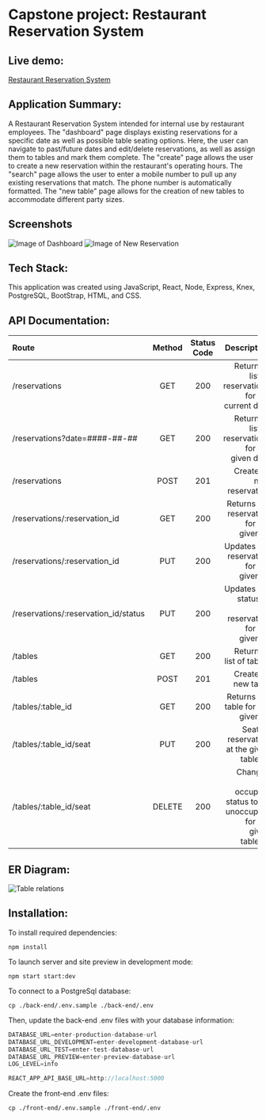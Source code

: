 # Capstone project: Restaurant Reservation System

## Live demo:

[Restaurant Reservation System](https://reservations-hdyactvx3-anyamg.vercel.app/)  

## Application Summary:

A Restaurant Reservation System intended for internal use by restaurant employees. 
The "dashboard" page displays existing reservations for a specific date as well as possible table seating options. Here, the user can navigate to past/future dates and edit/delete reservations, as well as assign them to tables and mark them complete.
The "create" page allows the user to create a new reservation within the restaurant's operating hours.
The "search" page allows the user to enter a mobile number to pull up any existing reservations that match. The phone number is automatically formatted.
The "new table" page allows for the creation of new tables to accommodate different party sizes.

## Screenshots
![Image of Dashboard](https://i.ibb.co/Z1vzk5t/dash.png)
![Image of New Reservation](https://i.ibb.co/n82jhzc/create.png)

## Tech Stack:

This application was created using JavaScript, React, Node, Express, Knex, PostgreSQL, BootStrap, HTML, and CSS.

## API Documentation:

| Route       | Method      | Status Code | Description   |
| :---        |    :----:   |     :----:   |        ---:  |
| /reservations      | GET   | 200  | Returns a list of reservations for the current date |
| /reservations?date=####-##-##      | GET |  200    | Returns a list of reservations for the given date |
| /reservations      | POST  | 201    | Creates a new reservation |
| /reservations/:reservation_id      | GET  | 200     | Returns the reservation for the given ID |
| /reservations/:reservation_id      | PUT  | 200     | Updates the reservation for the given ID |
| /reservations/:reservation_id/status      | PUT  | 200     | Updates the status of the reservation for the given ID |
| /tables   | GET  | 200      | Returns a list of tables     |
| /tables   | POST  | 201      | Creates a new table     |
| /tables/:table_id   | GET   |   200   | Returns the table for the given ID     |
| /tables/:table_id/seat   | PUT | 200      | Seats a reservation at the given table_id     |
| /tables/:table_id/seat   | DELETE  | 200      | Changes the occupied status to be unoccupied for the given table_id     |

## ER Diagram:

![Table relations](https://i.ibb.co/3S7twJN/erd.png)


## Installation:

To install required dependencies:

`npm install`

To launch server and site preview in development mode:

`npm start start:dev`

To connect to a PostgreSql database:

`cp ./back-end/.env.sample ./back-end/.env`


Then, update the back-end .env files with your database information:

```js
DATABASE_URL=enter-production-database-url
DATABASE_URL_DEVELOPMENT=enter-development-database-url
DATABASE_URL_TEST=enter-test-database-url
DATABASE_URL_PREVIEW=enter-preview-database-url
LOG_LEVEL=info

REACT_APP_API_BASE_URL=http://localhost:5000
```
Create the front-end .env files:
```
cp ./front-end/.env.sample ./front-end/.env
```


